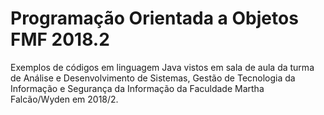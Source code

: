# Programação Orientada a Objetos FMF 2018.2

Exemplos de códigos em linguagem Java vistos em sala de aula da turma de Análise e Desenvolvimento de Sistemas, Gestão de Tecnologia da Informação e Segurança da Informação  da Faculdade Martha Falcão/Wyden em 2018/2.